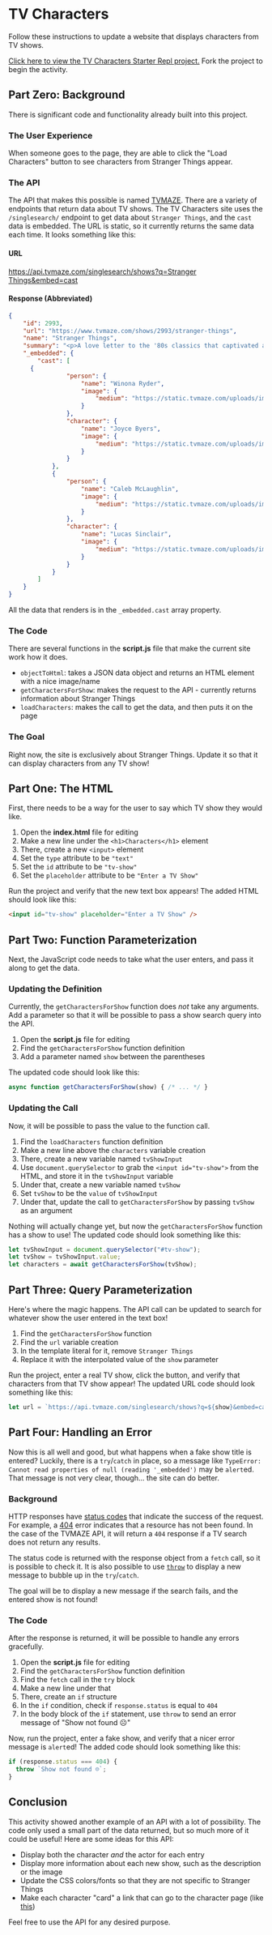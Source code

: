 # TV Characters
Follow these instructions to update a website that displays characters from TV shows.

[Click here to view the TV Characters Starter Repl project.](https://replit.com/@HylandOutreach/TvCharacters) Fork the project to begin the activity.

## Part Zero: Background
There is significant code and functionality already built into this project.

### The User Experience
When someone goes to the page, they are able to click the "Load Characters" button to see characters from Stranger Things appear.

### The API
The API that makes this possible is named [TVMAZE](https://www.tvmaze.com/api). There are a variety of endpoints that return data about TV shows. The TV Characters site uses the `/singlesearch/` endpoint to get data about `Stranger Things`, and the `cast` data is embedded. The URL is static, so it currently returns the same data each time. It looks something like this:

#### URL
[https://api.tvmaze.com/singlesearch/shows?q=Stranger Things&embed=cast](https://api.tvmaze.com/singlesearch/shows?q=Stranger%20Things&embed=cast)

#### Response (Abbreviated)
```json
{
	"id": 2993,
	"url": "https://www.tvmaze.com/shows/2993/stranger-things",
	"name": "Stranger Things",
	"summary": "<p>A love letter to the '80s classics that captivated a generation, <b>Stranger Things</b> is set in 1983 Indiana, where a young boy vanishes into thin air. As friends, family and local police search for answers, they are drawn into an extraordinary mystery involving top-secret government experiments, terrifying supernatural forces and one very strange little girl.</p>",
	"_embedded": {
		"cast": [
      {
				"person": {
					"name": "Winona Ryder",
					"image": {
						"medium": "https://static.tvmaze.com/uploads/images/medium_portrait/204/511427.jpg"
					}
				},
				"character": {
					"name": "Joyce Byers",
					"image": {
						"medium": "https://static.tvmaze.com/uploads/images/medium_portrait/406/1015330.jpg"
					}
				}
			},
			{
				"person": {
					"name": "Caleb McLaughlin",
					"image": {
						"medium": "https://static.tvmaze.com/uploads/images/medium_portrait/16/40907.jpg"
					}
				},
				"character": {
					"name": "Lucas Sinclair",
					"image": {
						"medium": "https://static.tvmaze.com/uploads/images/medium_portrait/410/1027426.jpg"
					}
				}
			}
		]
	}
}
```

All the data that renders is in the `_embedded.cast` array property.

### The Code
There are several functions in the **script.js** file that make the current site work how it does.

- `objectToHtml`: takes a JSON data object and returns an HTML element with a nice image/name
- `getCharactersForShow`: makes the request to the API - currently returns information about Stranger Things
- `loadCharacters`: makes the call to get the data, and then puts it on the page

### The Goal
Right now, the site is exclusively about Stranger Things. Update it so that it can display characters from any TV show!

## Part One: The HTML
First, there needs to be a way for the user to say which TV show they would like.

1. Open the **index.html** file for editing
1. Make a new line under the `<h1>Characters</h1>` element
1. There, create a new `<input>` element
1. Set the `type` attribute to be `"text"`
1. Set the `id` attribute to be `"tv-show"`
1. Set the `placeholder` attribute to be `"Enter a TV Show"`

Run the project and verify that the new text box appears! The added HTML should look like this:

```html
<input id="tv-show" placeholder="Enter a TV Show" />
```

## Part Two: Function Parameterization
Next, the JavaScript code needs to take what the user enters, and pass it along to get the data.

### Updating the Definition
Currently, the `getCharactersForShow` function does _not_ take any arguments. Add a parameter so that it will be possible to pass a show search query into the API.

1. Open the **script.js** file for editing
1. Find the `getCharactersForShow` function definition
1. Add a parameter named `show` between the parentheses

The updated code should look like this:

```js
async function getCharactersForShow(show) { /* ... */ }
```

### Updating the Call
Now, it will be possible to pass the value to the function call.

1. Find the `loadCharacters` function definition
1. Make a new line above the `characters` variable creation
1. There, create a new variable named `tvShowInput`
1. Use `document.querySelector` to grab the `<input id="tv-show">` from the HTML, and store it in the `tvShowInput` variable
1. Under that, create a new variable named `tvShow`
1. Set `tvShow` to be the `value` of `tvShowInput`
1. Under that, update the call to `getCharactersForShow` by passing `tvShow` as an argument

Nothing will actually change yet, but now the `getCharactersForShow` function has a show to use! The updated code should look something like this:

```js
let tvShowInput = document.querySelector("#tv-show");
let tvShow = tvShowInput.value;
let characters = await getCharactersForShow(tvShow);
```

## Part Three: Query Parameterization
Here's where the magic happens. The API call can be updated to search for whatever show the user entered in the text box!

1. Find the `getCharactersForShow` function
1. Find the `url` variable creation
1. In the template literal for it, remove `Stranger Things`
1. Replace it with the interpolated value of the `show` parameter

Run the project, enter a real TV show, click the button, and verify that characters from that TV show appear! The updated URL code should look something like this:

```js
let url = `https://api.tvmaze.com/singlesearch/shows?q=${show}&embed=cast`;
```

## Part Four: Handling an Error
Now this is all well and good, but what happens when a fake show title is entered? Luckily, there is a `try`/`catch` in place, so a message like `TypeError: Cannot read properties of null (reading '_embedded')` may be `alert`ed. That message is not very clear, though... the site can do better.

### Background
HTTP responses have [status codes](https://developer.mozilla.org/en-US/docs/Web/HTTP/Status) that indicate the success of the request. For example, a [404](https://developer.mozilla.org/en-US/docs/Web/HTTP/Status/404) error indicates that a resource has not been found. In the case of the TVMAZE API, it will return a `404` response if a TV search does not return any results.

The status code is returned with the response object from a `fetch` call, so it is possible to check it. It is also possible to use [`throw`](https://developer.mozilla.org/en-US/docs/Web/JavaScript/Reference/Statements/throw) to display a new message to bubble up in the `try`/`catch`.

The goal will be to display a new message if the search fails, and the entered show is not found!

### The Code
After the response is returned, it will be possible to handle any errors gracefully.

1. Open the **script.js** file for editing
1. Find the `getCharactersForShow` function definition
1. Find the `fetch` call in the `try` block
1. Make a new line under that
1. There, create an `if` structure
1. In the `if` condition, check if `response.status` is equal to `404`
1. In the body block of the `if` statement, use `throw` to send an error message of "Show not found ☹"

Now, run the project, enter a fake show, and verify that a nicer error message is `alert`ed! The added code should look something like this:

```js
if (response.status === 404) {
  throw `Show not found ☹`;
}
```

## Conclusion
This activity showed another example of an API with a lot of possibility. The code only used a small part of the data returned, but so much more of it could be useful! Here are some ideas for this API:

- Display both the character _and_ the actor for each entry
- Display more information about each new show, such as the description or the image
- Update the CSS colors/fonts so that they are not specific to Stranger Things
- Make each character "card" a link that can go to the character page (like [this](https://www.tvmaze.com/characters/165115/stranger-things-mike-wheeler))

Feel free to use the API for any desired purpose.
